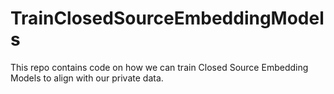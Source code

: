 # TrainClosedSourceEmbeddingModels
This repo contains code on how we can train Closed Source Embedding Models to align with our private data.
